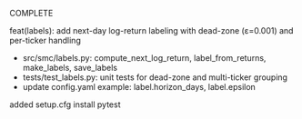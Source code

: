 COMPLETE

feat(labels): add next-day log-return labeling with dead-zone (ε=0.001) and per-ticker handling

- src/smc/labels.py: compute_next_log_return, label_from_returns, make_labels, save_labels
- tests/test_labels.py: unit tests for dead-zone and multi-ticker grouping
- update config.yaml example: label.horizon_days, label.epsilon





added setup.cfg
install pytest